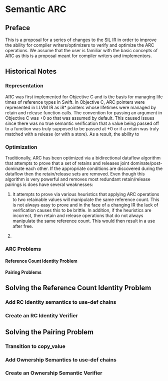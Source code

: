 
# Semantic ARC

## Preface

This is a proposal for a series of changes to the SIL IR in order to improve the ability for compiler writers/optimizers to verify and optimize the ARC operations. We assume that the user is familiar with the basic concepts of ARC as this is a proposal meant for compiler writers and implementors.

## Historical Notes

### Representation

ARC was first implemented for Objective C and is the basis for managing life times of reference types in Swift. In Objective C, ARC pointers were represented in LLVM IR as i8* pointers whose lifetimes were managed by retain and release function calls. The convention for passing an argument in Objective C was +0 so that was assumed by default. This caused issues since there was no true semantic verification that a value being passed off to a function was truly supposed to be passed at +0 or if a retain was truly matched with a release (or with a store). As a result, the ability to 

### Optimization

Traditionally, ARC has been optimized via a bidirectional dataflow algorithm that attempts to prove that a set of retains and releases joint dominate/post-dominate each other. If the appropriate conditions are discovered during the dataflow then the retain/release sets are removed. Even though this algorithm is very powerful and removes most redundant retain/release pairings is does have several weaknesses:

1. It attempts to prove via various heuristics that applying ARC operations to two retainable values will manipulate the same reference count. This is not always easy to prove and in the face of a changing IR the lack of verification causes this to be brittle. In addition, if the heuristics are incorrect, then retain and release operations that do not always manipulate the same reference count. This would then result in a use after free.

2.

### ARC Problems

#### Reference Count Identity Problem

#### Pairing Problems

## Solving the Reference Count Identity Problem

### Add RC Identity semantics to use-def chains

### Create an RC Identity Verifier

## Solving the Pairing Problem

### Transition to copy_value

### Add Ownership Semantics to use-def chains

### Create an Ownership Semantic Verifier
